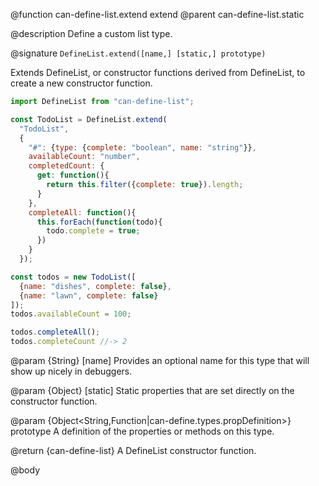 @function can-define-list.extend extend
@parent can-define-list.static

@description Define a custom list type.

@signature `DefineList.extend([name,] [static,] prototype)`

Extends DefineList, or constructor functions derived from DefineList,
to create a new constructor function.

```javascript
import DefineList from "can-define-list";

const TodoList = DefineList.extend(
  "TodoList",
  {
    "#": {type: {complete: "boolean", name: "string"}},
    availableCount: "number",
    completedCount: {
      get: function(){
        return this.filter({complete: true}).length;
      }
    },
    completeAll: function(){
      this.forEach(function(todo){
        todo.complete = true;
      })
    }
  });

const todos = new TodoList([
  {name: "dishes", complete: false},
  {name: "lawn", complete: false}
]);
todos.availableCount = 100;

todos.completeAll();
todos.completeCount //-> 2
```

  @param {String} [name] Provides an optional name for this type that will
  show up nicely in debuggers.

  @param {Object} [static] Static properties that are set directly on the
  constructor function.

  @param {Object<String,Function|can-define.types.propDefinition>} prototype A definition of the properties or methods on this type.

@return {can-define-list} A DefineList constructor function.


@body
